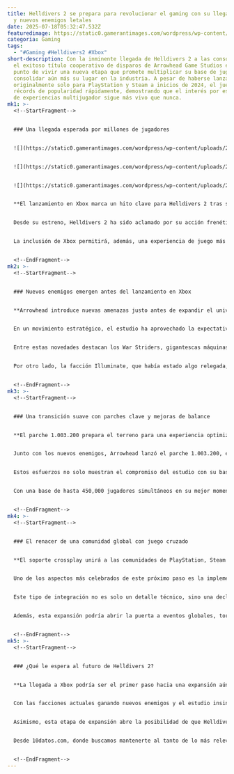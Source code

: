 ```yaml
---
title: Helldivers 2 se prepara para revolucionar el gaming con su llegada a Xbox
  y nuevos enemigos letales
date: 2025-07-18T05:32:47.532Z
featuredimage: https://static0.gamerantimages.com/wordpress/wp-content/uploads/wm/2025/07/tony-hawks-pro-skater-3-4-remixed-skater-lineup.jpg?q=70&fit=crop&w=1140&h=&dpr=1
categoria: Gaming
tags:
  - "#Gaming #Helldivers2 #Xbox"
short-description: Con la inminente llegada de Helldivers 2 a las consolas Xbox,
  el exitoso título cooperativo de disparos de Arrowhead Game Studios está a
  punto de vivir una nueva etapa que promete multiplicar su base de jugadores y
  consolidar aún más su lugar en la industria. A pesar de haberse lanzado
  originalmente solo para PlayStation y Steam a inicios de 2024, el juego rompió
  récords de popularidad rápidamente, demostrando que el interés por este tipo
  de experiencias multijugador sigue más vivo que nunca.
mk1: >-
  <!--StartFragment-->


  ### Una llegada esperada por millones de jugadores


  ![](https://static0.gamerantimages.com/wordpress/wp-content/uploads/2025/05/tony-hawks-pro-skater-3-and-4-preview.jpg?q=49&fit=crop&w=750&h=422&dpr=2)


  ![](https://static0.gamerantimages.com/wordpress/wp-content/uploads/2025/07/tony-hawks-pro-skater-3-4-low-player-count-mixed-reviews-steam.jpg?q=49&fit=crop&w=750&h=422&dpr=2)


  ![](https://static0.gamerantimages.com/wordpress/wp-content/uploads/2025/07/tony-hawks-pro-skater-3-4-board-grab.jpeg?q=49&fit=crop&w=750&h=422&dpr=2)


  **El lanzamiento en Xbox marca un hito clave para Helldivers 2 tras su éxito inicial en otras plataformas.**


  Desde su estreno, Helldivers 2 ha sido aclamado por su acción frenética, su enfoque cooperativo intenso y su estilo de juego desafiante. Sin embargo, una parte importante del público quedó fuera del fenómeno: los jugadores de Xbox. Esta barrera está a punto de desaparecer, ya que el juego aterrizará en consolas Xbox el próximo 26 de agosto, aunque no se integrará a Game Pass en esta etapa inicial.


  La inclusión de Xbox permitirá, además, una experiencia de juego más unificada gracias al soporte completo para el juego cruzado (crossplay), algo que promete revitalizar el título y atraer a una nueva oleada de soldados intergalácticos. Se estima que millones de nuevos jugadores podrían sumarse a la guerra galáctica, marcando un nuevo capítulo para la franquicia.


  <!--EndFragment-->
mk2: >-
  <!--StartFragment-->


  ### Nuevos enemigos emergen antes del lanzamiento en Xbox


  **Arrowhead introduce nuevas amenazas justo antes de expandir el universo Helldivers a Xbox.**


  En un movimiento estratégico, el estudio ha aprovechado la expectativa generada por el próximo lanzamiento para introducir nuevo contenido en el juego. La actualización del 15 de julio trajo consigo una “Major Order” y enemigos frescos que están dando mucho de qué hablar.


  Entre estas novedades destacan los War Striders, gigantescas máquinas de guerra pertenecientes a la facción Automaton. Estos enemigos aparecen en los niveles de dificultad “Extreme” o superiores y atacan con cañones y granadas que arrasan con todo a su paso. Además, hacen su aparición en las recientemente añadidas mega-ciudades, un nuevo tipo de entorno de combate que da variedad al campo de batalla.


  Por otro lado, la facción Illuminate, que había estado algo relegada, recibe una interesante adición: los Gazers. Se trata de torretas flotantes con forma de ojo que lanzan rayos concentrados, ofreciendo un nuevo reto táctico a los jugadores. Esta introducción de enemigos discretamente posicionados parece ser solo el inicio de una serie de cambios mayores que buscarán maximizar el impacto del lanzamiento en Xbox.


  <!--EndFragment-->
mk3: >-
  <!--StartFragment-->


  ### Una transición suave con parches clave y mejoras de balance


  **El parche 1.003.200 prepara el terreno para una experiencia optimizada con ajustes y correcciones.**


  Junto con los nuevos enemigos, Arrowhead lanzó el parche 1.003.200, el cual ajusta diversos elementos del juego, desde el balance de armas hasta el comportamiento de los enemigos. Esta actualización también corrige varios errores que habían afectado a los jugadores, lo que generó un clima de entusiasmo dentro de la comunidad.


  Estos esfuerzos no solo muestran el compromiso del estudio con su base de jugadores, sino que también revelan su enfoque proactivo de cara a la llegada de millones de nuevos usuarios desde Xbox. La estabilidad, el balance y la sensación de progresión constante serán elementos clave para asegurar una buena transición entre plataformas y mantener el interés a largo plazo.


  Con una base de hasta 450,000 jugadores simultáneos en su mejor momento en Steam, Helldivers 2 ha demostrado ser un título con gran tracción. La incorporación de contenido fresco y el enfoque en el rendimiento hacen que muchos vean esta expansión como una oportunidad dorada para revivir el furor de sus primeros días.


  <!--EndFragment-->
mk4: >-
  <!--StartFragment-->


  ### El renacer de una comunidad global con juego cruzado


  **El soporte crossplay unirá a las comunidades de PlayStation, Steam y Xbox como nunca antes.**


  Uno de los aspectos más celebrados de este próximo paso es la implementación del juego cruzado entre todas las plataformas. Esto no solo permite que amigos puedan jugar juntos sin importar el sistema que usen, sino que también fortalece el ecosistema de Helldivers 2 al evitar la fragmentación de la comunidad.


  Este tipo de integración no es solo un detalle técnico, sino una declaración de intenciones por parte de Arrowhead: quieren que todos sus jugadores vivan la misma experiencia, compartan los mismos retos y se enfrenten a las mismas amenazas sin limitaciones. Al unir las comunidades, el estudio espera que el juego alcance una nueva etapa de vitalidad en cuanto a contenido generado por usuarios, cooperación táctica y longevidad del título.


  Además, esta expansión podría abrir la puerta a eventos globales, torneos o campañas conjuntas donde la colaboración entre plataformas sea más que una opción: una necesidad para sobrevivir.


  <!--EndFragment-->
mk5: >-
  <!--StartFragment-->


  ### ¿Qué le espera al futuro de Helldivers 2?


  **La llegada a Xbox podría ser el primer paso hacia una expansión aún mayor del universo del juego.**


  Con las facciones actuales ganando nuevos enemigos y el estudio insinuando una expansión aún más profunda del rol de los Illuminate, no cabe duda de que Arrowhead tiene grandes planes para el futuro de Helldivers 2. Es posible que se introduzcan nuevas mecánicas de juego, mapas, o incluso facciones enteramente nuevas que cambien la dinámica del combate.


  Asimismo, esta etapa de expansión abre la posibilidad de que Helldivers 2 evolucione hacia una experiencia como servicio, con actualizaciones periódicas que mantengan el contenido fresco y a los jugadores involucrados. Eventos en vivo, desafíos semanales y campañas narrativas podrían ser parte del futuro cercano.


  Desde 10datos.com, donde buscamos mantenerte al tanto de lo más relevante en noticias de tecnología y videojuegos, consideramos que este momento representa mucho más que un simple port a una nueva consola. Es el inicio de una nueva era para Helldivers 2, una que lo podría posicionar como uno de los shooters cooperativos más influyentes de la década. Si aún no lo has probado, este puede ser el momento perfecto para alistarte y lanzarte al campo de batalla intergaláctico.


  <!--EndFragment-->
---
```

